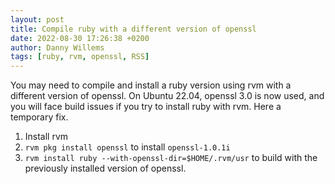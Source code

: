 ```yaml
---
layout: post
title: Compile ruby with a different version of openssl
date: 2022-08-30 17:26:38 +0200
author: Danny Willems
tags: [ruby, rvm, openssl, RSS]
---
```


You may need to compile and install a ruby version using rvm with a different version of openssl.
On Ubuntu 22.04, openssl 3.0 is now used, and you will face build issues if you try to install ruby with rvm. Here a temporary fix.

1. Install rvm
2. `rvm pkg install openssl` to install `openssl-1.0.1i`
3. `rvm install ruby --with-openssl-dir=$HOME/.rvm/usr` to build with the
   previously installed version of openssl.
